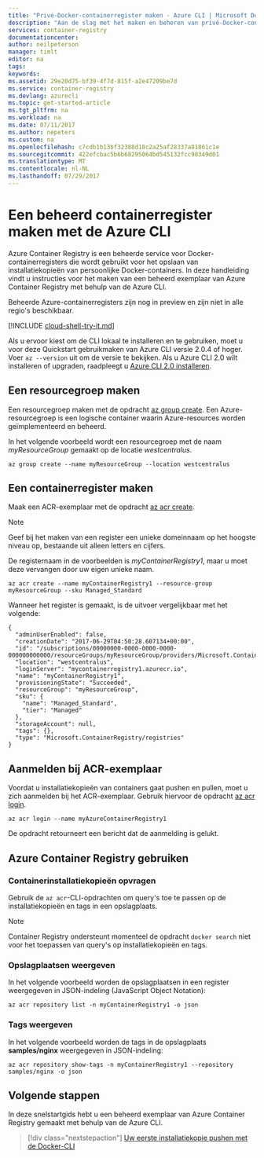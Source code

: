 ```yaml
---
title: "Privé-Docker-containerregister maken - Azure CLI | Microsoft Docs"
description: "Aan de slag met het maken en beheren van privé-Docker-containerregisters met Azure CLI 2.0"
services: container-registry
documentationcenter: 
author: neilpeterson
manager: timlt
editor: na
tags: 
keywords: 
ms.assetid: 29e20d75-bf39-4f7d-815f-a2e47209be7d
ms.service: container-registry
ms.devlang: azurecli
ms.topic: get-started-article
ms.tgt_pltfrm: na
ms.workload: na
ms.date: 07/11/2017
ms.author: nepeters
ms.custom: na
ms.openlocfilehash: c7cdb1b13bf32388d18c2a25af28337a81861c1e
ms.sourcegitcommit: 422efcbac5b6b68295064bd545132fcc98349d01
ms.translationtype: MT
ms.contentlocale: nl-NL
ms.lasthandoff: 07/29/2017
---
```

# <a name="create-a-managed-container-registry-using-the-azure-cli"></a>Een beheerd containerregister maken met de Azure CLI

Azure Container Registry is een beheerde service voor Docker-containerregisters die wordt gebruikt voor het opslaan van installatiekopieën van persoonlijke Docker-containers. In deze handleiding vindt u instructies voor het maken van een beheerd exemplaar van Azure Container Registry met behulp van de Azure CLI.

Beheerde Azure-containerregisters zijn nog in preview en zijn niet in alle regio's beschikbaar.

[!INCLUDE [cloud-shell-try-it.md](../../includes/cloud-shell-try-it.md)]

Als u ervoor kiest om de CLI lokaal te installeren en te gebruiken, moet u voor deze Quickstart gebruikmaken van Azure CLI versie 2.0.4 of hoger. Voer `az --version` uit om de versie te bekijken. Als u Azure CLI 2.0 wilt installeren of upgraden, raadpleegt u [Azure CLI 2.0 installeren]( /cli/azure/install-azure-cli). 

## <a name="create-a-resource-group"></a>Een resourcegroep maken

Een resourcegroep maken met de opdracht [az group create](/cli/azure/group#create). Een Azure-resourcegroep is een logische container waarin Azure-resources worden geïmplementeerd en beheerd. 

In het volgende voorbeeld wordt een resourcegroep met de naam *myResourceGroup* gemaakt op de locatie *westcentralus*.

```azurecli-interactive 
az group create --name myResourceGroup --location westcentralus
```

## <a name="create-a-container-registry"></a>Een containerregister maken

Maak een ACR-exemplaar met de opdracht [az acr create](/cli/azure/acr#create).

> [!NOTE]
> Geef bij het maken van een register een unieke domeinnaam op het hoogste niveau op, bestaande uit alleen letters en cijfers.

 De registernaam in de voorbeelden is *myContainerRegistry1*, maar u moet deze vervangen door uw eigen unieke naam.

```azurecli
az acr create --name myContainerRegistry1 --resource-group myResourceGroup --sku Managed_Standard
```

Wanneer het register is gemaakt, is de uitvoer vergelijkbaar met het volgende:

```azurecli
{
  "adminUserEnabled": false,
  "creationDate": "2017-06-29T04:50:28.607134+00:00",
  "id": "/subscriptions/00000000-0000-0000-0000-000000000000/resourceGroups/myResourceGroup/providers/Microsoft.ContainerRegistry/registries/myContainerRegistry1",
  "location": "westcentralus",
  "loginServer": "mycontainerregistry1.azurecr.io",
  "name": "myContainerRegistry1",
  "provisioningState": "Succeeded",
  "resourceGroup": "myResourceGroup",
  "sku": {
    "name": "Managed_Standard",
    "tier": "Managed"
  },
  "storageAccount": null,
  "tags": {},
  "type": "Microsoft.ContainerRegistry/registries"
}
```

## <a name="log-in-to-acr-instance"></a>Aanmelden bij ACR-exemplaar

Voordat u installatiekopieën van containers gaat pushen en pullen, moet u zich aanmelden bij het ACR-exemplaar. Gebruik hiervoor de opdracht [az acr login](/cli/azure/acr#login).

```azurecli-interactive
az acr login --name myAzureContainerRegistry1
```

De opdracht retourneert een bericht dat de aanmelding is gelukt.

## <a name="use-azure-container-registry"></a>Azure Container Registry gebruiken

### <a name="list-container-images"></a>Containerinstallatiekopieën opvragen

Gebruik de `az acr`-CLI-opdrachten om query's toe te passen op de installatiekopieën en tags in een opslagplaats.

> [!NOTE]
> Container Registry ondersteunt momenteel de opdracht `docker search` niet voor het toepassen van query's op installatiekopieën en tags.

### <a name="list-repositories"></a>Opslagplaatsen weergeven

In het volgende voorbeeld worden de opslagplaatsen in een register weergegeven in JSON-indeling (JavaScript Object Notation):

```azurecli
az acr repository list -n myContainerRegistry1 -o json
```

### <a name="list-tags"></a>Tags weergeven

In het volgende voorbeeld worden de tags in de opslagplaats **samples/nginx** weergegeven in JSON-indeling:

```azurecli
az acr repository show-tags -n myContainerRegistry1 --repository samples/nginx -o json
```

## <a name="next-steps"></a>Volgende stappen

In deze snelstartgids hebt u een beheerd exemplaar van Azure Container Registry gemaakt met behulp van de Azure CLI.

> [!div class="nextstepaction"]
> [Uw eerste installatiekopie pushen met de Docker-CLI](container-registry-get-started-docker-cli.md)
